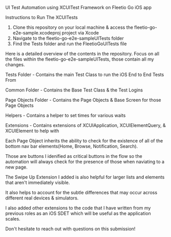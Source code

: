 UI Test Automation using XCUITest Framework on Fleetio Go iOS app

Instructions to Run The XCUITests

1. Clone this repository on your local machine & access the fleetio-go-e2e-sample.xcodeproj project via Xcode
2. Navigate to the fleetio-go-e2e-sampleUITests folder
3. Find the Tests folder and run the FleetioGoUITests file
 

Here is a detailed overview of the contents in the repository. Focus on all the files within the fleetio-go-e2e-sampleUITests, those contain all my changes.

Tests Folder  - Contains the main Test Class to run the iOS End to End Tests From

Common Folder - Contains the Base Test Class & the Test Logins 

Page Objects Folder - Contains the Page Objects & Base Screen for those Page Objects 

Helpers - Contains a helper to set times for various waits 

Extensions - Contains extensions of XCUIApplication, XCUIElementQuery, & XCUIElement to help with 

Each Page Object inherits the ability to check for the existence of all of the bottom nav bar elements(Home, Browse, Notification, Search).

Those are buttons I idenified as critical buttons in the flow so the automation will always check for the presence of those when naviating to a new page.

The Swipe Up Extension I added is also helpful for larger lists and  elements that aren't immediately visible.

It also helps to account for the subtle differences that may occur across different real devices & simulators.

I also added other extensions to the code that I have written from my previous roles as an iOS SDET which will be useful as the application scales.

Don't hesitate to reach out with questions on this submission!

